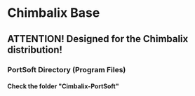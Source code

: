 # Chimbalix Base

## ATTENTION! Designed for the Chimbalix distribution!

### PortSoft Directory (Program Files)
#### Check the folder "Cimbalix-PortSoft"




